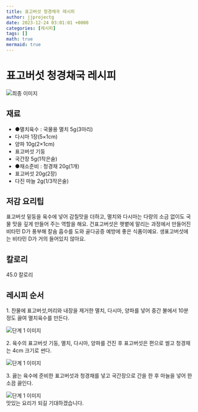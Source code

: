 ```yaml
---
title: 표고버섯 청경채국 레시피
author: jjprojectg
date: 2023-12-24 03:01:01 +0000
categories: [레시피]
tags: []
math: true
mermaid: true
---
```

<meta name="og:type" content="website"/>
<meta charset="UTF-8"/>
<div class="header">
  <h1>표고버섯 청경채국 레시피</h1>
</div>

<div class="container my-4">
  <div class="row">
    <div class="col-12 col-md-6">
      <div class="recipe-image">
        <img src="http://www.foodsafetykorea.go.kr/uploadimg/cook/10_00038_2.png" class="step-image" alt="최종 이미지"/>
      </div>
    </div>
    <div class="col-12 col-md-6">
      <div class="ingredients">
        <h2>재료</h2>
        <ul class="card">
          <li> ●멸치육수 : 국물용 멸치 5g(3마리) </li>
          <li>  다시마 1장(5×1cm) </li>
          <li>  양파 10g(2×1cm) </li>
          <li>  표고버섯 기둥 </li>
          <li>  국간장 5g(1작은술) </li>
          <li> ●채소준비 : 청경채 20g(1개) </li>
          <li>  표고버섯 20g(2장) </li>
          <li>  다진 마늘 2g(1/3작은술) </li>
</ul>
      </div>
    </div>
    <div class="col-12 col-md-6">
      <div class="ingredients">
        <h2>저감 요리팁</h2>
        <div class="card"> 
          <p>
            표고버섯 밑둥을 육수에 넣어 감칠맛을 더하고, 멸치와 다시마는 다량의 소금 없이도 국물 맛을 깊게 만들어 주는 역할을 해요. 건표고버섯은 햇볕에 말리는 과정에서 만들어진 비타민 D가 풍부해 칼슘 흡수를 도와 골다공증 예방에 좋은 식품이예요. 생표고버섯에는 비타민 D가 거의 들어있지 않아요.
          </p>
        </div>
      </div>
      <div class="ingredients">
        <h2>칼로리</h2>
        <div class="card"> 
          <p>
            45.0 칼로리
          </p>
        </div>
      </div>
    </div>
  </div>

  <h2 class="my-4">레시피 순서</h2>
  <div class="card recipe-card">
    <div class="card-body recipe-step">
      <p class="card-text step-description">1. 찬물에 표고버섯,머리와 내장을 제거한 멸치,
다시마, 양파를 넣어 중간 불에서 10분 정도
끓여 멸치육수를 만든다.</p>
      <img src="http://www.foodsafetykorea.go.kr/uploadimg/cook/20_00038_1.png" alt="단계 1 이미지" class="step-image"/>
    </div>
  </div>
  <div class="card recipe-card">
    <div class="card-body recipe-step">
      <p class="card-text step-description">2. 육수의 표고버섯 기둥, 멸치, 다시마, 양파를 건진 후 표고버섯은 편으로 썰고 청경채는 4cm 크기로 썬다.</p>
      <img src="http://www.foodsafetykorea.go.kr/uploadimg/cook/20_00038_2.png" alt="단계 1 이미지" class="step-image"/>
    </div>
  </div>
  <div class="card recipe-card">
    <div class="card-body recipe-step">
      <p class="card-text step-description">3. 끓는 육수에 준비한 표고버섯과 청경채를 넣고 국간장으로 간을 한 후 마늘을 넣어 한소끔 끓인다.</p>
      <img src="http://www.foodsafetykorea.go.kr/uploadimg/cook/20_00038_4.png" alt="단계 1 이미지" class="step-image"/>
    </div>
  </div>

</div>
맛있는 요리가 되길 기대하겠습니다.
